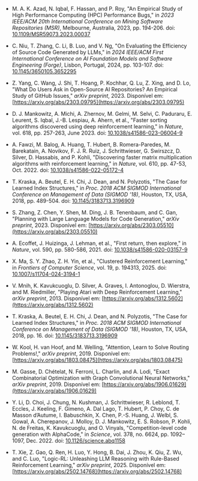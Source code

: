 * M. A. K. Azad, N. Iqbal, F. Hassan, and P. Roy, "An Empirical Study of High Performance Computing (HPC) Performance Bugs," in *2023 IEEE/ACM 20th International Conference on Mining Software Repositories (MSR)*, Melbourne, Australia, 2023, pp. 194-206. doi: [10.1109/MSR59073.2023.00037](https://doi.org/10.1109/MSR59073.2023.00037)

* C. Niu, T. Zhang, C. Li, B. Luo, and V. Ng, "On Evaluating the Efficiency of Source Code Generated by LLMs," in *2024 IEEE/ACM First International Conference on AI Foundation Models and Software Engineering (Forge)*, Lisbon, Portugal, 2024, pp. 103-107. doi: [10.1145/3650105.3652295](https://doi.org/10.1145/3650105.3652295)

* Z. Yang, C. Wang, J. Shi, T. Hoang, P. Kochhar, Q. Lu, Z. Xing, and D. Lo, "What Do Users Ask in Open-Source AI Repositories? An Empirical Study of GitHub Issues," *arXiv preprint*, 2023. Disponível em: [https://arxiv.org/abs/2303.09795](https://arxiv.org/abs/2303.09795)

* D. J. Mankowitz, A. Michi, A. Zhernov, M. Gelmi, M. Selvi, C. Paduraru, E. Leurent, S. Iqbal, J.-B. Lespiau, A. Ahern, et al., "Faster sorting algorithms discovered using deep reinforcement learning," in *Nature*, vol. 618, pp. 257-263, June 2023. doi: [10.1038/s41586-023-06004-9](https://doi.org/10.1038/s41586-023-06004-9)

* A. Fawzi, M. Balog, A. Huang, T. Hubert, B. Romera-Paredes, M. Barekatain, A. Novikov, F. J. R. Ruiz, J. Schrittwieser, G. Swirszcz, D. Silver, D. Hassabis, and P. Kohli, "Discovering faster matrix multiplication algorithms with reinforcement learning," in *Nature*, vol. 610, pp. 47-53, Oct. 2022. doi: [10.1038/s41586-022-05172-4](https://doi.org/10.1038/s41586-022-05172-4)

* T. Kraska, A. Beutel, E. H. Chi, J. Dean, and N. Polyzotis, "The Case for Learned Index Structures," in *Proc. 2018 ACM SIGMOD International Conference on Management of Data (SIGMOD '18)*, Houston, TX, USA, 2018, pp. 489-504. doi: [10.1145/3183713.3196909](https://doi.org/10.1145/3183713.3196909)

* S. Zhang, Z. Chen, Y. Shen, M. Ding, J. B. Tenenbaum, and C. Gan, "Planning with Large Language Models for Code Generation," *arXiv preprint*, 2023. Disponível em: [https://arxiv.org/abs/2303.05510](https://arxiv.org/abs/2303.05510)

* A. Ecoffet, J. Huizinga, J. Lehman, et al., "First return, then explore," in *Nature*, vol. 590, pp. 580-586, 2021. doi: [10.1038/s41586-020-03157-9](https://doi.org/10.1038/s41586-020-03157-9)

* X. Ma, S. Y. Zhao, Z. H. Yin, et al., "Clustered Reinforcement Learning," in *Frontiers of Computer Science*, vol. 19, p. 194313, 2025. doi: [10.1007/s11704-024-3194-1](https://doi.org/10.1007/s11704-024-3194-1)

* V. Mnih, K. Kavukcuoglu, D. Silver, A. Graves, I. Antonoglou, D. Wierstra, and M. Riedmiller, "Playing Atari with Deep Reinforcement Learning," *arXiv preprint*, 2013. Disponível em: [https://arxiv.org/abs/1312.5602](https://arxiv.org/abs/1312.5602)

* T. Kraska, A. Beutel, E. H. Chi, J. Dean, and N. Polyzotis, "The Case for Learned Index Structures," in *Proc. 2018 ACM SIGMOD International Conference on Management of Data (SIGMOD '18)*, Houston, TX, USA, 2018, pp. 16. doi: [10.1145/3183713.3196909](https://doi.org/10.1145/3183713.3196909)

* W. Kool, H. van Hoof, and M. Welling, "Attention, Learn to Solve Routing Problems!," *arXiv preprint*, 2019. Disponível em: [https://arxiv.org/abs/1803.08475](https://arxiv.org/abs/1803.08475)

* M. Gasse, D. Chételat, N. Ferroni, L. Charlin, and A. Lodi, "Exact Combinatorial Optimization with Graph Convolutional Neural Networks," *arXiv preprint*, 2019. Disponível em: [https://arxiv.org/abs/1906.01629](https://arxiv.org/abs/1906.01629)

* Y. Li, D. Choi, J. Chung, N. Kushman, J. Schrittwieser, R. Leblond, T. Eccles, J. Keeling, F. Gimeno, A. Dal Lago, T. Hubert, P. Choy, C. de Masson d’Autume, I. Babuschkin, X. Chen, P.-S. Huang, J. Welbl, S. Gowal, A. Cherepanov, J. Molloy, D. J. Mankowitz, E. S. Robson, P. Kohli, N. de Freitas, K. Kavukcuoglu, and O. Vinyals, "Competition-level code generation with AlphaCode," in *Science*, vol. 378, no. 6624, pp. 1092–1097, Dec. 2022. doi: [10.1126/science.abq1158](http://dx.doi.org/10.1126/science.abq1158)

* T. Xie, Z. Gao, Q. Ren, H. Luo, Y. Hong, B. Dai, J. Zhou, K. Qiu, Z. Wu, and C. Luo, "Logic-RL: Unleashing LLM Reasoning with Rule-Based Reinforcement Learning," *arXiv preprint*, 2025. Disponível em: [https://arxiv.org/abs/2502.14768](https://arxiv.org/abs/2502.14768)